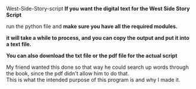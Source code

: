 West-Side-Story-script
<b>If you want the digital text for the West Side Story Script</b>

run the python file and <b>make sure you have all the required modules.</b> 

<b>it will take a while to process, and you can copy the output and put it into a text file.</b>

<b>You can also download the txt file or the pdf file for the actual script</b>

My friend wanted this done so that way he could search up words through the book, since the pdf didn't allow him to do that.  
This is what the intended purpose of this program is and why I made it.
